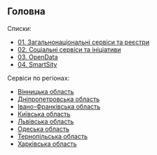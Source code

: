 ## Головна

Списки:

* [01. Загальнонаціональні сервіси та реєстри](https://github.com/DevRainSolutions/KyivSmartCity/wiki/government)
* [02. Соціальні сервіси та ініціативи](https://github.com/DevRainSolutions/KyivSmartCity/wiki/social)
* [03. OpenData](https://github.com/DevRainSolutions/KyivSmartCity/wiki/opendata)
* [04. SmartSity](https://github.com/DevRainSolutions/KyivSmartCity/wiki/smartsity)

Сервіси по регіонах:

* [Вінницька область](https://github.com/DevRainSolutions/KyivSmartCity/wiki/vinnitsa#vinnitsa)
* [Дніпропетровська область](https://github.com/DevRainSolutions/KyivSmartCity/wiki/dnipropetrovsk)
* [Івано-Франківська область](https://github.com/DevRainSolutions/KyivSmartCity/wiki/ivanoFrankivsk)
* [Київська область](https://github.com/DevRainSolutions/KyivSmartCity/wiki/kyiv)
* [Львівська область](https://github.com/DevRainSolutions/KyivSmartCity/wiki/lviv)
* [Одеська область](https://github.com/DevRainSolutions/KyivSmartCity/wiki/odesa)
* [Тернопільська область](https://github.com/DevRainSolutions/KyivSmartCity/wiki/ternopil)
* [Харківська область](https://github.com/DevRainSolutions/KyivSmartCity/wiki/harkiv)

